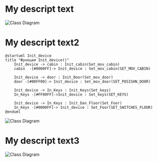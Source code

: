 # My descript text

![Class Diagram](http://www.plantuml.com/plantuml/proxy?src=https://github.com/ValentinSidorov/DeLorean_Team/blob/SidorovValentin/docs/UML/Srtuct_vector.puml)

# My descript text2

```puml
@startuml Init_device
title "Функция Init_device()"
    Init_device -> cabin : Init_cabin(Set_mov_cabin)
    cabin  -[#0000FF]-> Init_device : Set_mov_cabin(SET_MOV_CABIN)

    Init_device -> door : Init_Door(Set_mov_door)
    door -[#00FF00]-> Init_device : Set_mov_door(SET_POSISHN_DOOR)

    Init_device -> In_Keys : Init_Keys(Set_keys)
    In_Keys -[#FF00FF]->Init_device : Set_keys(SET_KEYS)

    Init_device -> In_Keys : Init_Dan_Floor(Set_Foor)
    In_Keys -[#0000FF]-> Init_device : Set_Foor(SET_SWITCHES_FLOOR)
@enduml
```
![Class Diagram](http://www.plantuml.com/plantuml/proxy?src=https://raw.githubusercontent.com/Zingam/Markdown-Document-UML-Use-Test/master/UML/Instance.puml)

# My descript text3

![Class Diagram](http://www.plantuml.com/plantuml/proxy?src=https://raw.githubusercontent.com/ValentinSidorov/DeLorean_Team/blob/SidorovValentin/docs/UML/Srtuct_vector.puml)